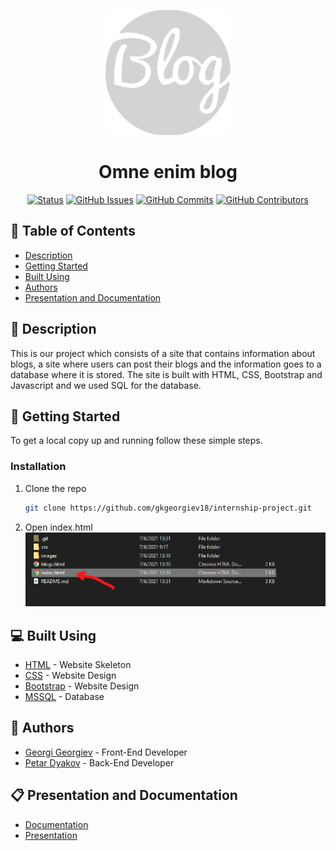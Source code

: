 <p align="center">
  <a href="https://github.com/gkgeorgiev18/internship-project" rel="noopener">
    <img src="images/logo.png" alt="Logo" width="200" height="200">
  </a>
</p>

<h1 align="center">Omne enim blog</h1>

<div align="center">

  [![Status](https://img.shields.io/badge/status-active-success.svg)]() 
  [![GitHub Issues](https://img.shields.io/github/issues/gkgeorgiev18/internship-project.svg)](https://github.com/gkgeorgiev18/internship-project/issues)
  [![GitHub Commits](https://img.shields.io/github/contributors/gkgeorgiev18/internship-project.svg)](https://github.com/gkgeorgiev18/internship-project/commits)
  [![GitHub Contributors](https://img.shields.io/github/contributors/gkgeorgiev18/internship-project.svg)](https://github.com/gkgeorgiev18/internship-project/graphs/contributors)

</div>

## 📝 Table of Contents
- [Description](#description)
- [Getting Started](#installation)
- [Built Using](#built_using)
- [Authors](#authors)
- [Presentation and Documentation](#documentation)

## 📖 Description <a name="description"></a>
This is our project which consists of a site that contains information about blogs, a site where users can post their blogs and the information goes to a database where it is stored. The site is built with HTML, CSS, Bootstrap and Javascript and we used SQL for the database.

## 📮 Getting Started <a name="installation"></a>
To get a local copy up and running follow these simple steps.
### Installation
1. Clone the repo
   ```sh
   git clone https://github.com/gkgeorgiev18/internship-project.git
   ```
2. Open index.html
![Instructions](images/instructions.png)

## 💻 Built Using <a name="built_using"></a>
- [HTML](https://html.com/) - Website Skeleton
- [CSS](https://www.w3.org/Style/CSS/Overview.en.html) - Website Design
- [Bootstrap](https://getbootstrap.com/) - Website Design
- [MSSQL](https://www.microsoft.com/en-us/sql-server/sql-server-2019) - Database

## 👥 Authors <a name="authors"></a>
- [Georgi Georgiev](https://github.com/gkgeorgiev18) - Front-End Developer
- [Petar Dyakov](https://github.com/pmdyakov18) - Back-End Developer

## 📋 Presentation and Documentation <a name="documentation"></a>
* [Documentation](https://codingburgas-my.sharepoint.com/:w:/g/personal/pmdyakov18_codingburgas_bg/EcXHPUMsTYRPhhH-5eqNfJYBX1LT0W1euS-y__2uTEp_hg?e=yGbNxA)
* [Presentation](https://codingburgas-my.sharepoint.com/:p:/g/personal/pmdyakov18_codingburgas_bg/EXqvTR5q9_NMk1pKlSuFAxEB19bsGgigQhrZZq10XYY9Dg?e=oBXanL)